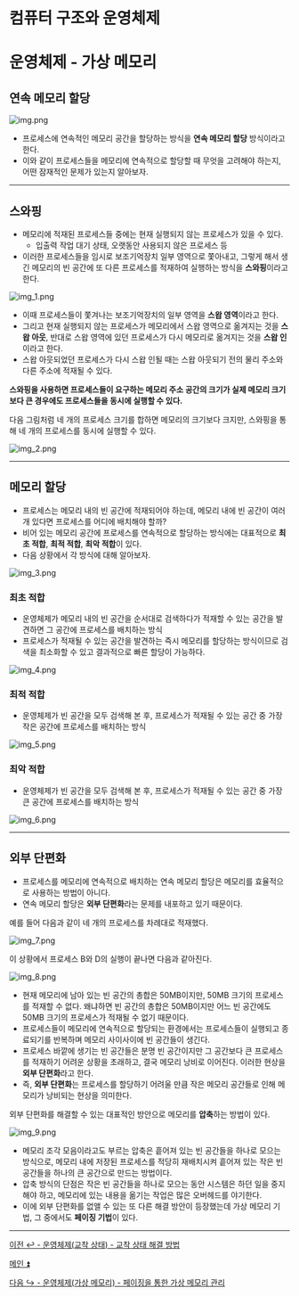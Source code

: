 # 컴퓨터 구조와 운영체제

# 운영체제 - 가상 메모리

## 연속 메모리 할당

![img.png](image/img.png)

- 프로세스에 연속적인 메모리 공간을 할당하는 방식을 **연속 메모리 할당** 방식이라고 한다.
- 이와 같이 프로세스들을 메모리에 연속적으로 할당할 때 무엇을 고려해야 하는지, 어떤 잠재적인 문제가 있는지 알아보자.

---

## 스와핑

- 메모리에 적재된 프로세스들 중에는 현재 실행되지 않는 프로세스가 있을 수 있다.
  - 입출력 작업 대기 상태, 오랫동안 사용되지 않은 프로세스 등
- 이러한 프로세스들을 임시로 보조기억장치 일부 영역으로 쫓아내고, 그렇게 해서 생긴 메모리의 빈 공간에 또 다른 프로세스를 적재하여 실행하는 방식을 **스와핑**이라고 한다.

![img_1.png](image/img_1.png)

- 이때 프로세스들이 쫓겨나는 보조기억장치의 일부 영역을 **스왑 영역**이라고 한다.
- 그리고 현재 실행되지 않는 프로세스가 메모리에서 스왑 영역으로 옮겨지는 것을 **스왑 아웃**, 반대로 스왑 영역에 있던 프로세스가 다시 메모리로 옮겨지는 것을 **스왑 인**이라고 한다.
- 스왑 아웃되었던 프로세스가 다시 스왑 인될 때는 스왑 아웃되기 전의 물리 주소와 다른 주소에 적재될 수 있다.

**스와핑을 사용하면 프로세스들이 요구하는 메모리 주소 공간의 크기가 실제 메모리 크기보다 큰 경우에도 프로세스들을 동시에 실행할 수 있다.**

다음 그림처럼 네 개의 프로세스 크기를 합하면 메모리의 크기보다 크지만, 스와핑을 통해 네 개의 프로세스를 동시에 실행할 수 있다.

![img_2.png](image/img_2.png)

---

## 메모리 할당

- 프로세스는 메모리 내의 빈 공간에 적재되어야 하는데, 메모리 내에 빈 공간이 여러 개 있다면 프로세스를 어디에 배치해야 할까?
- 비어 있는 메모리 공간에 프로세스를 연속적으로 할당하는 방식에는 대표적으로 **최초 적합**, **최적 적합**, **최악 적합**이 있다.
- 다음 상황에서 각 방식에 대해 알아보자.

![img_3.png](image/img_3.png)

### 최초 적합

- 운영체제가 메모리 내의 빈 공간을 순서대로 검색하다가 적재할 수 있는 공간을 발견하면 그 공간에 프로세스를 배치하는 방식
- 프로세스가 적재될 수 있는 공간을 발견하는 즉시 메모리를 할당하는 방식이므로 검색을 최소화할 수 있고 결과적으로 빠른 할당이 가능하다.

![img_4.png](image/img_4.png)

### 최적 적합

- 운영체제가 빈 공간을 모두 검색해 본 후, 프로세스가 적재될 수 있는 공간 중 가장 작은 공간에 프로세스를 배치하는 방식

![img_5.png](image/img_5.png)

### 최악 적합

- 운영체제가 빈 공간을 모두 검색해 본 후, 프로세스가 적재될 수 있는 공간 중 가장 큰 공간에 프로세스를 배치하는 방식

![img_6.png](image/img_6.png)

---

## 외부 단편화

- 프로세스를 메모리에 연속적으로 배치하는 연속 메모리 할당은 메모리를 효율적으로 사용하는 방법이 아니다.
- 연속 메모리 할당은 **외부 단편화**라는 문제를 내포하고 있기 때문이다.

예를 들어 다음과 같이 네 개의 프로세스를 차례대로 적재했다.

![img_7.png](image/img_7.png)

이 상황에서 프로세스 B와 D의 실행이 끝나면 다음과 같아진다.

![img_8.png](image/img_8.png)

- 현재 메모리에 남아 있는 빈 공간의 총합은 50MB이지만, 50MB 크기의 프로세스를 적재할 수 없다. 왜냐하면 빈 공간의 총합은 50MB이지만 어느 빈 공간에도 50MB 
    크기의 프로세스가 적재될 수 없기 때문이다.
- 프로세스들이 메모리에 연속적으로 할당되는 환경에서는 프로세스들이 실행되고 종료되기를 반복하며 메모리 사이사이에 빈 공간들이 생긴다.
- 프로세스 바깥에 생기는 빈 공간들은 분명 빈 공간이지만 그 공간보다 큰 프로세스를 적재하기 어려운 상황을 초래하고, 결국 메모리 낭비로 이어진다. 이러한 현상을
**외부 단편화**라고 한다.
- 즉, **외부 단편화**는 프로세스를 할당하기 어려울 만큼 작은 메모리 공간들로 인해 메모리가 낭비되는 현상을 의미한다.

외부 단편화를 해결할 수 있는 대표적인 방안으로 메모리를 **압축**하는 방법이 있다.

![img_9.png](image/img_9.png)

- 메모리 조각 모음이라고도 부르는 압축은 흩어져 있는 빈 공간들을 하나로 모으는 방식으로, 메모리 내에 저장된 프로세스를 적당히 재배치시켜 흩어져 있는 작은 빈 공간들을
    하나의 큰 공간으로 만드는 방법이다.
- 압축 방식의 단점은 작은 빈 공간들을 하나로 모으는 동안 시스템은 하던 일을 중지해야 하고, 메모리에 있는 내용을 옮기는 작업은 많은 오버헤드를 야기한다.
- 이에 외부 단편화를 없앨 수 있는 또 다른 해결 방안이 등장했는데 가상 메모리 기법, 그 중에서도 **페이징 기법**이 있다.

---

[이전 ↩️ - 운영체제(교착 상태) - 교착 상태 해결 방법](https://github.com/genesis12345678/TIL/blob/main/cs/deadlock/DeadlockSolve.md)

[메인 ⏫](https://github.com/genesis12345678/TIL/blob/main/cs/Main.md)

[다음 ↪️ - 운영체제(가상 메모리) - 페이징을 통한 가상 메모리 관리]()